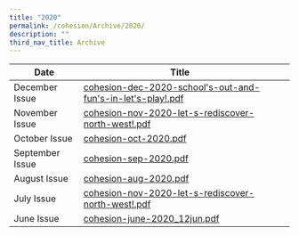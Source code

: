 ```yaml
---
title: "2020"
permalink: /cohesion/Archive/2020/
description: ""
third_nav_title: Archive
---
```

| Date |Title |  |
| -------- | -------- | -------- |
| December Issue       |[cohesion-dec-2020-school's-out-and-fun's-in-let's-play!.pdf](https://go.gov.sg/cohesion-dec-2020)
| November Issue       |[cohesion-nov-2020-let-s-rediscover-north-west!.pdf](https://go.gov.sg/cohesion-nov-2020)
| October Issue       |[cohesion-oct-2020.pdf](https://go.gov.sg/cohesion-oct-2020)
| September Issue       |[cohesion-sep-2020.pdf](https://go.gov.sg/cohesion-sep-2020)
| August Issue       |[cohesion-aug-2020.pdf](https://go.gov.sg/cohesion-aug-2020)
| July Issue       |[cohesion-nov-2020-let-s-rediscover-north-west!.pdf](https://go.gov.sg/cohesion-jul-2020)
| June Issue       |[cohesion-june-2020_12jun.pdf](https://go.gov.sg/cohesion-jun-2020)





